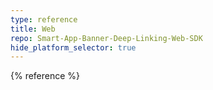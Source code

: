 ```yaml
---
type: reference
title: Web
repo: Smart-App-Banner-Deep-Linking-Web-SDK
hide_platform_selector: true
---
```


{% reference %}
